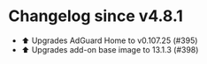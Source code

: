 # Changelog since v4.8.1
- ⬆️ Upgrades AdGuard Home to v0.107.25 (#395) 
- ⬆️ Upgrades add-on base image to 13.1.3 (#398) 
